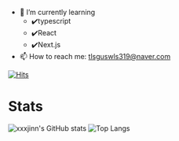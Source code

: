 

- 🌱 I’m currently learning
  - ✔️typescript
  - ✔️React
  - ✔️Next.js
- 📫 How to reach me: tlsguswls319@naver.com
  
[![Hits](https://hits.seeyoufarm.com/api/count/incr/badge.svg?url=https%3A%2F%2Fgithub.com%2Fxxxjinn&count_bg=%235F798E&title_bg=%23A0A0A0&icon=github.svg&icon_color=%23E7E7E7&title=hits&edge_flat=false)](https://hits.seeyoufarm.com)

# Stats
![xxxjinn's GitHub stats](https://github-readme-stats.vercel.app/api?username=xxxjinn&theme=solarized-light&show_icons=true)
![Top Langs](https://github-readme-stats.vercel.app/api/top-langs/?username=xxxjinn&theme=solarized-light)

